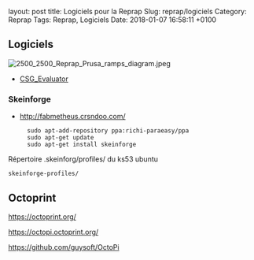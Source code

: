 layout: post
title:  Logiciels pour la Reprap
Slug: reprap/logiciels
Category: Reprap
Tags: Reprap, Logiciels
Date:   2018-01-07 16:58:11 +0100

## Logiciels

![2500_2500_Reprap_Prusa_ramps_diagram.jpeg](2500_2500_Reprap_Prusa_ramps_diagram.jpeg)
* [CSG_Evaluator](http://reprap.org/wiki/Builders/Metalab/AoI_CSG_Evaluator)

### Skeinforge

* <http://fabmetheus.crsndoo.com/>

        sudo apt-add-repository ppa:richi-paraeasy/ppa
        sudo apt-get update
        sudo apt-get install skeinforge

Répertoire .skeinforg/profiles/ du ks53 ubuntu

	skeinforge-profiles/

## Octoprint

<https://octoprint.org/>

<https://octopi.octoprint.org/>

<https://github.com/guysoft/OctoPi>
